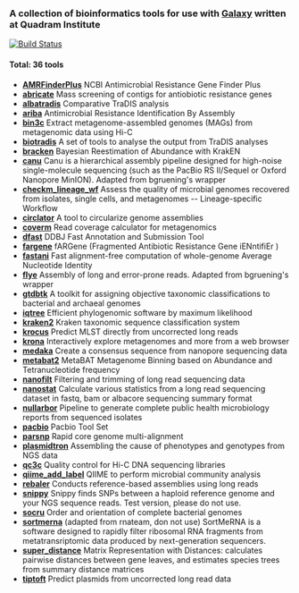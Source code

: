 
### A collection of bioinformatics tools for use with [Galaxy](https://galaxyproject.org/) written at Quadram Institute

[![Build Status](https://travis-ci.com/quadram-institute-bioscience/galaxy-tools.svg?branch=master)](https://travis-ci.com/quadram-institute-bioscience/galaxy-tools)

#### Total: 36 tools
- **[AMRFinderPlus](https://github.com/ncbi/amr/)** NCBI Antimicrobial Resistance Gene Finder Plus
- **[abricate](https://github.com/tseemann/abricate)** Mass screening of contigs for antiobiotic resistance genes
- **[albatradis](https://github.com/quadram-institute-bioscience/galaxy-tools)** Comparative TraDIS analysis
- **[ariba](https://github.com/quadram-institute-bioscience/galaxy-tools)** Antimicrobial Resistance Identification By Assembly
- **[bin3c](https://github.com/cerebis/bin3C)** Extract metagenome-assembled genomes (MAGs) from metagenomic data using Hi-C
- **[biotradis](https://github.com/quadram-institute-bioscience/galaxy-tools)** A set of tools to analyse the output from TraDIS analyses
- **[bracken](https://github.com/quadram-institute-bioscience/galaxy-tools)** Bayesian Reestimation of Abundance with KrakEN
- **[canu](https://github.com/marbl/canu)** Canu is a hierarchical assembly pipeline designed for high-noise single-molecule sequencing (such as the PacBio RS II/Sequel or Oxford Nanopore MinION). Adapted from bgruening's wrapper
- **[checkm_lineage_wf](https://github.com/Ecogenomics/CheckM)** Assess the quality of microbial genomes recovered from isolates, single cells, and metagenomes -- Lineage-specific Workflow
- **[circlator](https://sanger-pathogens.github.io/circlator/)** A tool to circularize genome assemblies
- **[coverm](https://github.com/wwood/CoverM)** Read coverage calculator for metagenomics
- **[dfast](https://github.com/nigyta/dfast_core)** DDBJ Fast Annotation and Submission Tool
- **[fargene](https://github.com/fannyhb/fargene)** fARGene (Fragmented Antibiotic Resistance Gene iENntifiEr )
- **[fastani](https://github.com/ParBLiSS/FastANI)** Fast alignment-free computation of whole-genome Average Nucleotide Identity
- **[flye](https://github.com/fenderglass/Flye/)** Assembly of long and error-prone reads. Adapted from bgruening's wrapper
- **[gtdbtk](https://github.com/Ecogenomics/GTDBTk)** A toolkit for assigning objective taxonomic classifications to bacterial  and archaeal genomes
- **[iqtree](http://www.iqtree.org/)** Efficient phylogenomic software by maximum likelihood
- **[kraken2](https://github.com/quadram-institute-bioscience/galaxy-tools)** Kraken taxonomic sequence classification system
- **[krocus](https://github.com/quadram-institute-bioscience/galaxy-tools)** Predict MLST directly from uncorrected long reads
- **[krona](https://github.com/marbl/Krona/)** Interactively explore metagenomes and more from a web browser
- **[medaka](https://github.com/nanoporetech/medaka)** Create a consensus sequence from nanopore sequencing data
- **[metabat2](https://bitbucket.org/berkeleylab/metabat)** MetaBAT Metagenome Binning based on Abundance and Tetranucleotide frequency
- **[nanofilt](https://github.com/wdecoster/nanofilt)** Filtering and trimming of long read sequencing data
- **[nanostat](https://github.com/wdecoster/nanostat)** Calculate various statistics from a long read sequencing dataset in fastq, bam or albacore sequencing summary format
- **[nullarbor](https://github.com/tseemann/nullarbor)** Pipeline to generate complete public health microbiology reports from sequenced isolates
- **[pacbio](https://github.com/PacificBiosciences)** Pacbio Tool Set
- **[parsnp](https://harvest.readthedocs.io)** Rapid core genome multi-alignment
- **[plasmidtron](https://github.com/sanger-pathogens/plasmidtron)** Assembling the cause of phenotypes and genotypes from NGS data
- **[qc3c](https://github.com/cerebis/qc3C)** Quality control for Hi-C DNA sequencing libraries
- **[qiime_add_label](http://www.qiime.org)** QIIME to perform microbial community analysis
- **[rebaler](https://github.com/rrwick/Rebaler)** Conducts reference-based assemblies using long reads
- **[snippy](https://github.com/quadram-institute-bioscience/galaxy-tools)** Snippy finds SNPs between a haploid reference genome and your NGS sequence reads. Test version, please do not use.
- **[socru](https://github.com/quadram-institute-bioscience/galaxy-tools)** Order and orientation of complete bacterial genomes
- **[sortmerna](http://bioinfo.lifl.fr/RNA/sortmerna/)** (adapted from rnateam, don not use) SortMeRNA is a software designed to rapidly filter ribosomal RNA fragments from metatransriptomic data produced by next-generation sequencers.
- **[super_distance](https://github.com/quadram-institute-bioscience/super_distance)** Matrix Representation with Distances: calculates pairwise distances between gene leaves, and estimates species trees from summary distance matrices
- **[tiptoft](https://github.com/quadram-institute-bioscience/galaxy-tools)** Predict plasmids from uncorrected long read data
